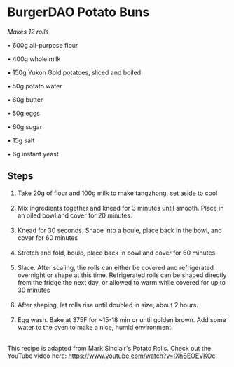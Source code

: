 # BurgerDAO Potato Buns

<em>Makes 12 rolls</em>

•	600g all-purpose flour

•	400g whole milk

•	150g Yukon Gold potatoes, sliced and boiled

•	50g potato water

•	60g butter

•	50g eggs

•	60g sugar

•	15g salt

•	6g instant yeast

## Steps
1.	Take 20g of flour and 100g milk to make tangzhong, set aside to cool <br><br>
2.	Mix ingredients together and knead for 3 minutes until smooth. Place in an oiled bowl and cover for 20 minutes. <br><br>
3.	Knead for 30 seconds. Shape into a boule, place back in the bowl, and cover for 60 minutes <br><br>
4.	Stretch and fold, boule, place back in bowl and cover for 60 minutes <br><br>
5.	Slace. After scaling, the rolls can either be covered and refrigerated overnight or shape at this time. Refrigerated rolls can be shaped directly from the fridge the next day, or allowed to warm while covered for up to 30 minutes <br><br>
6.	After shaping, let rolls rise until doubled in size, about 2 hours. <br><br>
7.	Egg wash. Bake at 375F for ~15-18 min or until golden brown. Add some water to the oven to make a nice, humid environment. <br><br>

This recipe is adapted from Mark Sinclair's Potato Rolls. Check out the YouTube video here: https://www.youtube.com/watch?v=IXhSEOEVKOc. 
